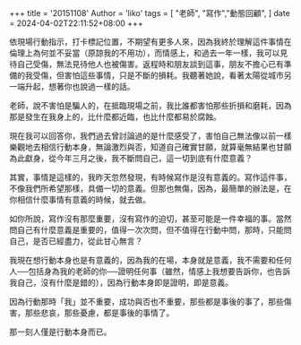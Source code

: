 
+++
title = '20151108'
Author = 'liko'
tags = [
    "老師",
    "寫作","動態回顧",
    ]
date = 2024-04-02T22:11:52+08:00
+++

依現場行動指示，打卡標記位置，不期望有更多人來，因為我終於理解這件事情在倫理上為何並不妥當（原諒我的不用功），而情感上，和過去一年一樣，我可以見待自己受傷，無法見待他人也被傷害。返程時和朋友談到這事，朋友不擔心已有準備的我受傷，但害怕這些事情，只是不斷的損耗。我聽著她說，看著太陽從城市另一端升起，想著你也說過一樣的話。

老師，說不害怕是騙人的，在抵臨現場之前，我比誰都害怕那些折損和磨耗，因為那是發生在我身上的，比什麼都近臨，也比什麼都易於腐蝕。

現在我可以回答你，我們過去曾討論過的是什麼感受了，害怕自己無法像以前一樣樂觀地去相信行動本身，無論激烈與否，知道自己確實甘願，就算毫無結果也甘願為此獻身，從今年三月之後，我不斷問自己，這一切到底有什麼意義？

其實，事情是這樣的，我昨天忽然發現，有時候寫作是沒有意義的。寫作這件事，不像我們所希望那樣，具備一切的意義。但那也無傷，因為，最簡單的辦法是，在你相信什麼事情有意義的時候，就去做。

如你所說，寫作沒有那麼重要，沒有寫作的迫切，甚至可能是一件幸福的事。當然問自己有什麼意義是重要的，值得一次次問，但不值得在行動中問，那時，只能問自己，是否已經盡力，從此甘心無言？

我現在想行動本身也是有意義的，因為我的在場，本身就是意義，我不需要和任何人──包括身為我的老師的你──證明任何事（雖然，情感上我想要告訴你，也告訴我自己，沒有什麼是錯的），因為行動本身即是證明，即是意義。

因為行動那時「我」並不重要，成功與否也不重要，那些都是事後的事了，那些傷害，那些悲哀，那些憂慮，都是事後的事情了。

那一刻人僅是行動本身而已。
